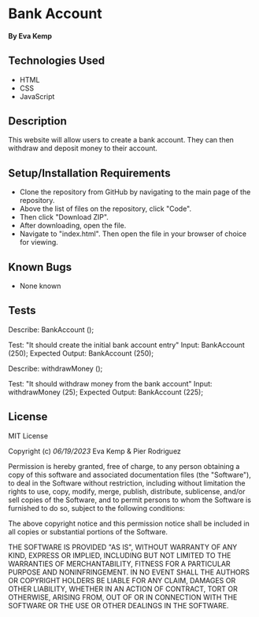 # Bank Account

#### **By Eva Kemp**

## Technologies Used

- HTML
- CSS
- JavaScript

## Description

This website will allow users to create a bank account. They can then withdraw and deposit money to their account. 

## Setup/Installation Requirements

- Clone the repository from GitHub by navigating to the main page of the repository.
- Above the list of files on the repository, click "Code".
- Then click "Download ZIP".
- After downloading, open the file.
- Navigate to "index.html". Then open the file in your browser of choice for viewing.

## Known Bugs

- None known

## Tests

Describe: BankAccount ();

Test: "It should create the initial bank account entry"
Input: BankAccount (250);
Expected Output: BankAccount (250);

Describe: withdrawMoney ();

Test: "It should withdraw money from the bank account"
Input: withdrawMoney (25);
Expected Output: BankAccount (225);

## License

MIT License

Copyright (c) _06/19/2023_ Eva Kemp & Pier Rodriguez

Permission is hereby granted, free of charge, to any person obtaining a copy
of this software and associated documentation files (the "Software"), to deal
in the Software without restriction, including without limitation the rights
to use, copy, modify, merge, publish, distribute, sublicense, and/or sell
copies of the Software, and to permit persons to whom the Software is
furnished to do so, subject to the following conditions:

The above copyright notice and this permission notice shall be included in all
copies or substantial portions of the Software.

THE SOFTWARE IS PROVIDED "AS IS", WITHOUT WARRANTY OF ANY KIND, EXPRESS OR
IMPLIED, INCLUDING BUT NOT LIMITED TO THE WARRANTIES OF MERCHANTABILITY,
FITNESS FOR A PARTICULAR PURPOSE AND NONINFRINGEMENT. IN NO EVENT SHALL THE
AUTHORS OR COPYRIGHT HOLDERS BE LIABLE FOR ANY CLAIM, DAMAGES OR OTHER
LIABILITY, WHETHER IN AN ACTION OF CONTRACT, TORT OR OTHERWISE, ARISING FROM,
OUT OF OR IN CONNECTION WITH THE SOFTWARE OR THE USE OR OTHER DEALINGS IN THE
SOFTWARE.
